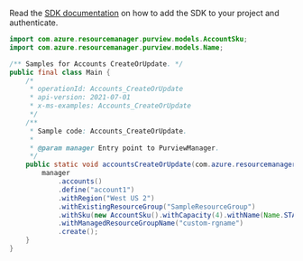 Read the [SDK documentation](https://github.com/Azure/azure-sdk-for-java/blob/azure-resourcemanager-purview_1.0.0-beta.1/sdk/purview/azure-resourcemanager-purview/README.md) on how to add the SDK to your project and authenticate.

```java
import com.azure.resourcemanager.purview.models.AccountSku;
import com.azure.resourcemanager.purview.models.Name;

/** Samples for Accounts CreateOrUpdate. */
public final class Main {
    /*
     * operationId: Accounts_CreateOrUpdate
     * api-version: 2021-07-01
     * x-ms-examples: Accounts_CreateOrUpdate
     */
    /**
     * Sample code: Accounts_CreateOrUpdate.
     *
     * @param manager Entry point to PurviewManager.
     */
    public static void accountsCreateOrUpdate(com.azure.resourcemanager.purview.PurviewManager manager) {
        manager
            .accounts()
            .define("account1")
            .withRegion("West US 2")
            .withExistingResourceGroup("SampleResourceGroup")
            .withSku(new AccountSku().withCapacity(4).withName(Name.STANDARD))
            .withManagedResourceGroupName("custom-rgname")
            .create();
    }
}
```
